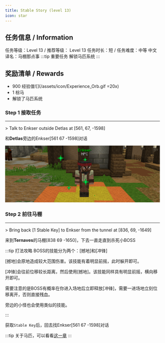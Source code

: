 ```yaml
---
title: Stable Story (level 13)
icon: star
---
```


## 任务信息 / Information
任务等级：Level 13 / 推荐等级： Level 13
任务时长：短 / 任务难度：中等
中文译名：马棚那点事
:::tip 重要任务
解锁马匹系统
:::

## 奖励清单 / Rewards

+ 900 经验值![](/assets/icon/Experience_Orb.gif =20x) 
+ 1 棕马
+ 解锁了马匹系统

### Step 1 接取任务
---
\> Talk to Enkser outside Detlas at [561, 67, -1598]

和**Detlas**旁边的<NPC>Enkser</NPC><CC>[561 67 -1598]</CC>对话

![](/assets/img/lv13-1.png)

### Step 2 前往马棚
---
\> Bring back [1 Stable Key] to Enkser from the tunnel at [836, 69, -1649]

来到**Ternaves**的马棚<CC>[838 69 -1650]</CC>，下去一直走直到杀死小BOSS

:::tip 打法攻略
BOSS的技能分为两个：[撼地]和[冲锋]

[撼地]会原地造成较大范围伤害。该技能有着明显前摇，此时躲开即可。

[冲锋]会往前位移较长距离，然后使用[撼地]。该技能同样具有明显前摇，横向移开即可。

需要注意的是BOSS有概率在你进入场地后立即释放[冲锋]，需要一进场地立刻位移离开，否则直接残血。

旁边的小怪也会使用类似的技能。

:::

获取`Stable Key`后，回去找<NPC>Enkser</NPC><CC>[561 67 -1598]</CC>对话



:::tip
关于马匹，可以看看[这一章](/guide/basesystem/horse.html)
:::
